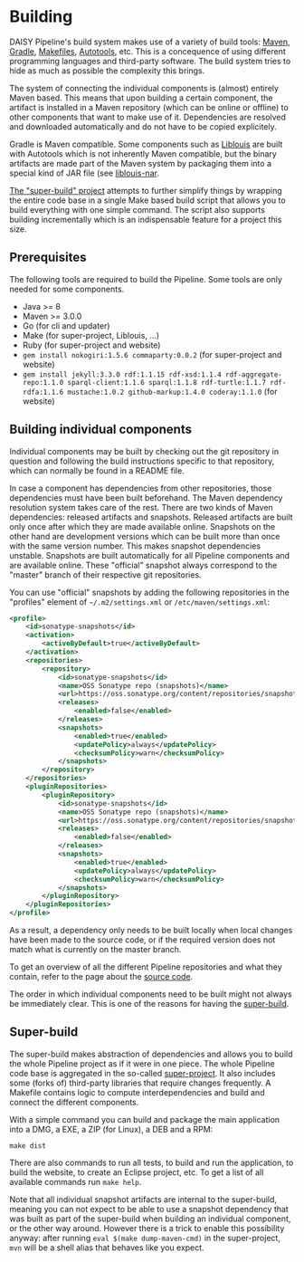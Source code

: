 # Building

DAISY Pipeline's build system makes use of a variety of build tools:
[Maven][], [Gradle][], [Makefiles][Make], [Autotools][], etc. This is
a concequence of using different programming languages and third-party
software. The build system tries to hide as much as possible the
complexity this brings.

The system of connecting the individual components is (almost)
entirely Maven based. This means that upon building a certain
component, the artifact is installed in a Maven repository (which can
be online or offline) to other components that want to make use of
it. Dependencies are resolved and downloaded automatically and do not
have to be copied explicitely.

Gradle is Maven compatible. Some components such as
[Liblouis](https://github.com/liblouis/liblouis) are built with
Autotools which is not inherently Maven compatible, but the binary
artifacts are made part of the Maven system by packaging them into a
special kind of JAR file (see
[liblouis-nar](https://github.com/liblouis/liblouis-nar).

[The "super-build" project](#super-build) attempts to further simplify
things by wrapping the entire code base in a single Make based build
script that allows you to build everything with one simple
command. The script also supports building incrementally which is an
indispensable feature for a project this size.


## Prerequisites

The following tools are required to build the Pipeline. Some tools are
only needed for some components.

- Java >= 8
- Maven >= 3.0.0
- Go (for cli and updater)
- Make (for super-project, Liblouis, ...)
- Ruby (for super-project and website)
- `gem install nokogiri:1.5.6 commaparty:0.0.2` (for super-project and website)
- `gem install jekyll:3.3.0 rdf:1.1.15 rdf-xsd:1.1.4 rdf-aggregate-repo:1.1.0 sparql-client:1.1.6 sparql:1.1.8 rdf-turtle:1.1.7 rdf-rdfa:1.1.6 mustache:1.0.2 github-markup:1.4.0 coderay:1.1.0` (for website)


## Building individual components

Individual components may be built by checking out the git repository
in question and following the build instructions specific to that
repository, which can normally be found in a README file.

In case a component has dependencies from other repositories, those
dependencies must have been built beforehand. The Maven dependency
resolution system takes care of the rest. There are two kinds of Maven
dependencies: released artifacts and snapshots. Released artifacts are
built only once after which they are made available online. Snapshots
on the other hand are development versions which can be built more
than once with the same version number. This makes snapshot
dependencies unstable. Snapshots are built automatically for all
Pipeline components and are available online. These "official"
snapshot always correspond to the "master" branch of their respective
git repositories.

You can use "official" snapshots by adding the following repositories
in the "profiles" element of `~/.m2/settings.xml` or
`/etc/maven/settings.xml`:

```xml
<profile>
    <id>sonatype-snapshots</id>
    <activation>
        <activeByDefault>true</activeByDefault>
    </activation>
    <repositories>
        <repository>
            <id>sonatype-snapshots</id>
            <name>OSS Sonatype repo (snapshots)</name>
            <url>https://oss.sonatype.org/content/repositories/snapshots/</url>
            <releases>
                <enabled>false</enabled>
            </releases>
            <snapshots>
                <enabled>true</enabled>
                <updatePolicy>always</updatePolicy>
                <checksumPolicy>warn</checksumPolicy>
            </snapshots>
        </repository>
    </repositories>
    <pluginRepositories>
        <pluginRepository>
            <id>sonatype-snapshots</id>
            <name>OSS Sonatype repo (snapshots)</name>
            <url>https://oss.sonatype.org/content/repositories/snapshots/</url>
            <releases>
                <enabled>false</enabled>
            </releases>
            <snapshots>
                <enabled>true</enabled>
                <updatePolicy>always</updatePolicy>
                <checksumPolicy>warn</checksumPolicy>
            </snapshots>
        </pluginRepository>
    </pluginRepositories>
</profile>
```

As a result, a dependency only needs to be built locally when local
changes have been made to the source code, or if the required version
does not match what is currently on the master branch.

To get an overview of all the different Pipeline repositories and what
they contain, refer to the page about the [source code](Sources).

The order in which individual components need to be built might not
always be immediately clear. This is one of the reasons for having the
[super-build](#super-build).


## Super-build

The super-build makes abstraction of dependencies and allows you to
build the whole Pipeline project as if it were in one piece. The whole
Pipeline code base is aggregated in the so-called
[super-project](Sources#aggregator-project). It also includes some
(forks of) third-party libraries that require changes frequently. A
Makefile contains logic to compute interdependencies and build and
connect the different components.

With a simple command you can build and package the main application
into a DMG, a EXE, a ZIP (for Linux), a DEB and a RPM:

```
make dist
```

There are also commands to run all tests, to build and run the
application, to build the website, to create an Eclipse project,
etc. To get a list of all available commands run `make help`.

Note that all individual snapshot artifacts are internal to the
super-build, meaning you can not expect to be able to use a snapshot
dependency that was built as part of the super-build when building an
individual component, or the other way around. However there is a
trick to enable this possibility anyway: after running `eval $(make
dump-maven-cmd)` in the super-project, `mvn` will be a shell alias
that behaves like you expect.


[Maven]: https://en.wikipedia.org/wiki/Apache_Maven
[Gradle]: https://en.wikipedia.org/wiki/Gradle
[Make]: https://en.wikipedia.org/wiki/Make_(software)
[Autotools]: https://en.wikipedia.org/wiki/GNU_build_system
